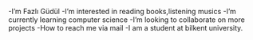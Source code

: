 -I’m Fazlı Güdül
-I’m interested in reading books,listening musics
-I’m currently learning computer science
-I’m looking to collaborate on more projects
-How to reach me via mail
-I am a student at bilkent university.
<!---
fazligudul/fazligudul is a ✨ special ✨ repository because its `README.md` (this file) appears on your GitHub profile.
You can click the Preview link to take a look at your changes.
--->
